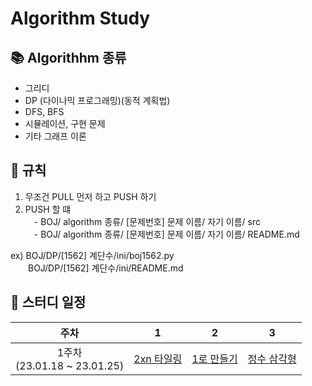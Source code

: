 # Algorithm Study

## 📚 Algorithhm 종류

- 그리디
- DP (다이나믹 프로그래밍)(동적 계획법)
- DFS, BFS
- 시뮬레이션, 구현 문제
- 기타 그래프 이론

## 📌 규칙

1. 무조건 PULL 먼저 하고 PUSH 하기
2. PUSH 할 떄</br>
 - BOJ/ algorithm 종류/ [문제번호] 문제 이름/ 자기 이름/ src</br>
 - BOJ/ algorithm 종류/ [문제번호] 문제 이름/ 자기 이름/ README.md

ex) BOJ/DP/[1562] 계단수/ini/boj1562.py</br>
  BOJ/DP/[1562] 계단수/ini/README.md

## 📅 스터디 일정
|주차|1|2|3|
|:------:|:---:|:---:|:----:|
|1주차</br> (23.01.18 ~ 23.01.25)|[2xn 타일링](https://www.acmicpc.net/problem/11726, "2xn 타일링")|[1로 만들기](https://www.acmicpc.net/problem/1463, "1로 만들기")|[정수 삼각형](https://www.acmicpc.net/problem/1932, "정수 삼각형")|
